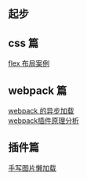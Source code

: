 ## 起步

## css 篇

[flex 布局案例](https://github.com/Michael-lzg/demo-code/tree/master/flex)

## webpack 篇

[webpack 的异步加载](https://github.com/Michael-lzg/demo-code/tree/master/webpack-require)  
[webpack插件原理分析](https://github.com/Michael-lzg/demo-code/tree/master/webpack-plugin)

## 插件篇

[手写图片懒加载](https://github.com/Michael-lzg/demo-code/tree/master/lazyLoad)

